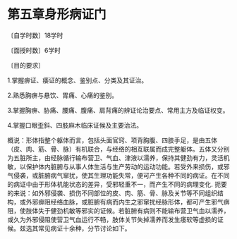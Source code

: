 # 第五章身形病证门

〔自学时数〕18学时

〔面授时数〕6学时

〔目的要求〕

1.掌握痹证、痿证的概念、鉴别点、分类及其证治。

2.熟悉胸痹与悬饮、胃痛、心痛的鉴别。

3.掌握胸痹、胁痛、腰痛、腹痛、肩背痛的辨证论治要点、常用主方及临证权变。

4.掌握口眼歪斜、四肢麻木临床证候及主要治法。

概说：形体指整个躯体而言，包括头面官窍、项背胸腹、四肢手足，是由五体（皮、肉、筋、骨、脉）有机联合，与经络的相互联属而成完整躯体。五体又分别为五脏所主，由经脉循行输布营卫、气血、津液以濡养，保持其健劲有力，灵活机敏，以保护体内脏腑与从事人体生活与生产劳动的运动功能。若受外来损伤，或邪气侵袭，或脏腑病气窜扰，使其生理功能失常，便可产生各种不同的病证。在不同的病证中由于形体机能状态的差异，受邪轻重不一，而产生不同的病理变化. 扼要的来说：如外邪侵袭、损伤不同部位的皮、肉、筋、骨、脉及关节等不同组织结构，或外邪痹阻经络血脉，或脏腑有病而内生之邪窜扰经脉形体，都可产生邪气痹阻，使肢体失于健劲机敏等邪实的证候。若脏腑有病则不能输布营卫气血以濡养，或久为外邪侵阻使营卫气血运行不畅，肢体关节失掉濡养而发生痿软等虚损的证候。兹选其常见病证十余种，分节讨论如下。

